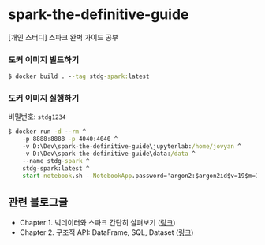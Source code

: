 # spark-the-definitive-guide

[개인 스터디] 스파크 완벽 가이드 공부

### 도커 이미지 빌드하기

```cmd
$ docker build . --tag stdg-spark:latest
```

### 도커 이미지 실행하기

비밀번호: `stdg1234`

```cmd
$ docker run -d --rm ^
    -p 8888:8888 -p 4040:4040 ^
    -v D:\Dev\spark-the-definitive-guide\jupyterlab:/home/jovyan ^
    -v D:\Dev\spark-the-definitive-guide\data:/data ^
    --name stdg-spark ^
    stdg-spark:latest ^
    start-notebook.sh --NotebookApp.password='argon2:$argon2id$v=19$m=10240,t=10,p=8$3tOM7HJK1FJkWdNMUEg8AA$RiUIo1/+5d8WgFDyRKZACJX8Gne6ASVINIM175e0lZs'
```

## 관련 블로그글

- Chapter 1. 빅데이터와 스파크 간단히 살펴보기 ([링크](https://dytis.tistory.com/41))
- Chapter 2. 구조적 API: DataFrame, SQL, Dataset ([링크](https://dytis.tistory.com/42))
